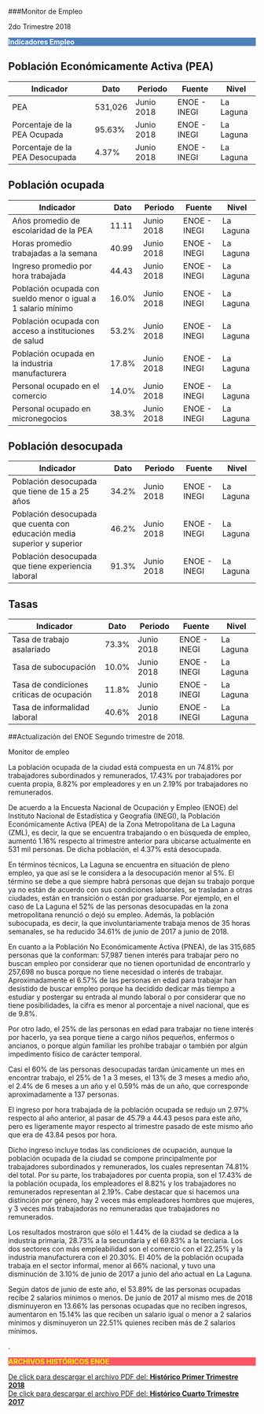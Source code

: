 
###Monitor de Empleo

2do Trimestre 2018


<p style="background-color:#4F81BD;color:white;"><strong>Indicadores Empleo</strong></p>

## Población Económicamente Activa (PEA)
Indicador  |Dato    |Periodo  |Fuente       |Nivel    |
----------------------------------------------------------------|--------|------------------|-----------|-------------------|
| PEA    | 531,026| Junio 2018| ENOE - INEGI   | La Laguna  |
| Porcentaje de la PEA Ocupada | 95.63%| Junio 2018| ENOE - INEGI   | La Laguna  |
| Porcentaje de la PEA Desocupada  | 4.37%| Junio 2018| ENOE - INEGI   | La Laguna  |

## Población ocupada
Indicador  |Dato    |Periodo  |Fuente       |Nivel    |
----------------------------------------------------------------|--------|------------------|-----------|-------------------|
| Años promedio de escolaridad de la PEA   | 11.11| Junio 2018| ENOE - INEGI   | La Laguna  |
| Horas promedio trabajadas a la semana     | 40.99| Junio 2018| ENOE - INEGI   | La Laguna  |
| Ingreso promedio por hora trabajada       | 44.43| Junio 2018| ENOE - INEGI   | La Laguna  |
| Población ocupada con sueldo menor o igual a 1 salario mínimo   | 16.0%| Junio 2018| ENOE - INEGI   | La Laguna  |
| Población ocupada con acceso a instituciones de salud  | 53.2%| Junio 2018| ENOE - INEGI   | La Laguna  |
| Población ocupada en la industria manufacturera    | 17.8%| Junio 2018| ENOE - INEGI   | La Laguna  |
| Personal ocupado en el comercio  | 14.0%| Junio 2018| ENOE - INEGI   | La Laguna  |
| Personal ocupado en micronegocios| 38.3%| Junio 2018| ENOE - INEGI   | La Laguna  |

## Población desocupada
Indicador  |Dato    |Periodo  |Fuente       |Nivel    |
----------------------------------------------------------------|--------|------------------|-----------|-------------------|
| Población desocupada que tiene de 15 a 25 años     | 34.2%| Junio 2018| ENOE - INEGI   | La Laguna  |
| Población desocupada que cuenta con educación media superior y superior  | 46.2%| Junio 2018| ENOE - INEGI   | La Laguna  |
| Población desocupada que tiene experiencia laboral | 91.3%| Junio 2018| ENOE - INEGI   | La Laguna  |

## Tasas
Indicador  |Dato    |Periodo  |Fuente       |Nivel    |
----------------------------------------------------------------|--------|------------------|-----------|-------------------|
| Tasa de trabajo asalariado   | 73.3%| Junio 2018| ENOE - INEGI   | La Laguna  |
| Tasa de subocupación|10.0%| Junio 2018| ENOE - INEGI   | La Laguna  |
| Tasa de condiciones críticas de ocupación | 11.8%| Junio 2018| ENOE - INEGI   | La Laguna  |
| Tasa de informalidad laboral | 40.6%| Junio 2018| ENOE - INEGI   | La Laguna  |



##Actualización del ENOE Segundo trimestre de 2018.

Monitor de empleo


La población ocupada de la ciudad está compuesta en un 74.81% por trabajadores subordinados y remunerados, 17.43% por trabajadores por cuenta propia, 8.82% por empleadores y en un 2.19% por trabajadores no remunerados.

De acuerdo a la Encuesta Nacional de Ocupación y Empleo (ENOE) del Instituto Nacional de Estadística y Geografía (INEGI), la Población Económicamente Activa (PEA) de la Zona Metropolitana de La Laguna (ZML), es decir, la que se encuentra trabajando o en búsqueda de empleo, aumentó 1.16% respecto al trimestre anterior para ubicarse actualmente en 531 mil personas. De dicha población, el 4.37% está desocupada.

En términos técnicos, La Laguna se encuentra en situación de pleno empleo, ya que así se le considera a la desocupación menor al 5%. El término se debe a que siempre habrá personas que dejan su trabajo porque ya no están de acuerdo con sus condiciones laborales, se trasladan a otras ciudades, están en transición o están por graduarse.
Por ejemplo, en el caso de La Laguna el 52% de las personas desocupadas en la zona metropolitana renunció o dejó su empleo. Además, la población subocupada, es decir, la que involuntariamente trabaja menos de 35 horas semanales,  se ha reducido 34.61% de junio de 2017 a junio de 2018.

En cuanto a la Población No Económicamente Activa (PNEA), de las 315,685 personas que la conforman: 57,987 tienen interés para trabajar pero no buscan empleo por considerar que no tienen oportunidad de encontrarlo y 257,698 no busca porque no tiene necesidad o interés de trabajar. Aproximadamente el 6.57% de las personas en edad para trabajar han desistido de buscar empleo porque ha decidido dedicar más tiempo a estudiar y postergar su entrada al mundo laboral o por considerar que no tiene posibilidades, la cifra es menor al porcentaje a nivel nacional, que es de 9.8%.

Por otro lado, el 25% de las personas en edad para trabajar no tiene interés por hacerlo, ya sea porque tiene a cargo niños pequeños, enfermos o ancianos, o porque algún familiar les prohíbe trabajar o también por algún impedimento físico de carácter temporal.

Casi el 60% de las personas desocupadas tardan únicamente un mes en encontrar trabajo, el 25% de 1 a 3 meses, el 13% de 3 meses a medio año, el 2.4% de 6 meses a un año y el 0.59% más de un año, que corresponde aproximadamente a 137 personas.

El ingreso por hora trabajada de la población ocupada se redujo un 2.97% respecto al año anterior, al pasar de 45.79 a 44.43 pesos para este año, pero es ligeramente mayor respecto al trimestre pasado de este mismo año que era de 43.84 pesos por hora.

Dicho ingreso incluye todas las condiciones de ocupación, aunque la población ocupada de la ciudad se compone principalmente por trabajadores subordinados y remunerados, los cuales representan 74.81% del total. Por su parte, los trabajadores por cuenta propia, son el 17.43% de la población ocupada, los empleadores el 8.82% y los trabajadores no remunerados representan al 2.19%. Cabe destacar que si hacemos una distinción por género, hay 2 veces más empleadores hombres que mujeres, y 3 veces más trabajadoras no remuneradas que trabajadores no remunerados.

Los resultados mostraron que sólo el 1.44% de  la ciudad se dedica a la industria primaria, 28.73% a la secundaria y el 69.83% a la terciaria. Los dos sectores con más empleabilidad son el comercio con el 22.25% y la industria manufacturera con el 20.30%. El 40% de la población ocupada trabaja en el sector informal, menor al 66% nacional, y tuvo una disminución de 3.10% de junio de 2017 a junio del año actual en La Laguna.

Según datos de junio de este año, el 53.89% de las personas ocupadas recibe 2 salarios mínimos o menos. De junio de 2017 al mismo mes de 2018 disminuyeron  en 13.66% las personas ocupadas que no reciben ingresos, aumentaron en 15.14% las que reciben un salario igual o menor a 2 salarios mínimos y disminuyeron un 22.51% quienes reciben más de 2 salarios mínimos.



.
<p style="background-color:#f95666;color:yellow;"><strong>ARCHIVOS HISTÓRICOS ENOE</strong></p>


[De click para descargar el archivo PDF del:   <strong>Histórico Primer Trimestre 2018</strong>](http://www.trcimplan.gob.mx/monitores/empleo/monitor-empleo-1-2018.pdf)
</br>
[De click para descargar el archivo PDF del:   <strong>Histórico Cuarto Trimestre 2017</strong>](http://www.trcimplan.gob.mx/monitores/empleo/empleo-marzo-2018.pdf)
